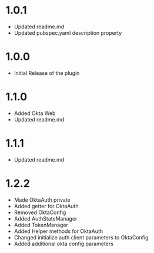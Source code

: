 # 1.0.1
* Updated readme.md
* Updated pubspec.yaml description property

# 1.0.0
* Initial Release of the plugin

# 1.1.0
* Added Okta Web
* Updated readme.md

# 1.1.1
* Updated readme.md

# 1.2.2
* Made OktaAuth private
* Added getter for OktaAuth
* Removed OktaConfig
* Added AuthStateManager
* Added TokenManager
* Added Helper methods for OktaAuth
* Changed initialize auth client parameters to OktaConfig
* Added additional okta config parameters